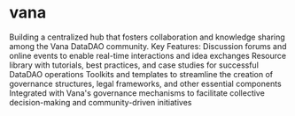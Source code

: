 # vana
Building a centralized hub that fosters collaboration and knowledge sharing among the Vana DataDAO community.
Key Features:
Discussion forums and online events to enable real-time interactions and idea exchanges
Resource library with tutorials, best practices, and case studies for successful DataDAO operations
Toolkits and templates to streamline the creation of governance structures, legal frameworks, and other essential components
Integrated with Vana's governance mechanisms to facilitate collective decision-making and community-driven initiatives
